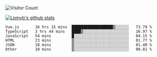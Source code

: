 ![Visitor Count](https://profile-counter.glitch.me/Lpmvb/count.svg)

[![Lpmvb's github stats](https://github-readme-stats.vercel.app/api?username=lpmvb&show_icons=true&title_color=fff&icon_color=79ff97&text_color=9f9f9f&bg_color=151515)](https://github.com/anuraghazra/github-readme-stats)

<!--
Here are some ideas to get you started:

- 🔭 I’m currently working on ...
- 🌱 I’m currently learning ...
- 👯 I’m looking to collaborate on ...
- 🤔 I’m looking for help with ...
- 💬 Ask me about ...
- 📫 How to reach me: ...
- 😄 Pronouns: ...
- ⚡ Fun fact: ...
-->

<!--START_SECTION:waka-->

```text
Vue.js       16 hrs 15 mins  ██████████████████▒░░░░░░   73.79 %
TypeScript   3 hrs 44 mins   ████▒░░░░░░░░░░░░░░░░░░░░   16.97 %
JavaScript   54 mins         █░░░░░░░░░░░░░░░░░░░░░░░░   04.15 %
HTML         23 mins         ▒░░░░░░░░░░░░░░░░░░░░░░░░   01.77 %
JSON         18 mins         ▒░░░░░░░░░░░░░░░░░░░░░░░░   01.40 %
Other        10 mins         ▒░░░░░░░░░░░░░░░░░░░░░░░░   00.81 %
```

<!--END_SECTION:waka-->
